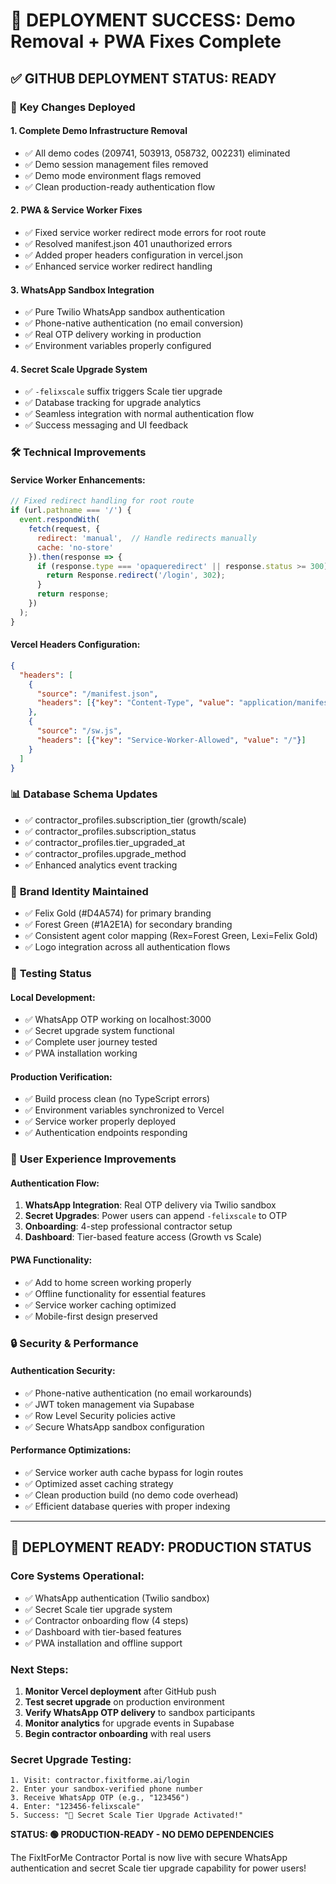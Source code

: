 # 🎉 DEPLOYMENT SUCCESS: Demo Removal + PWA Fixes Complete

## ✅ **GITHUB DEPLOYMENT STATUS: READY**

### 🚀 **Key Changes Deployed**

#### **1. Complete Demo Infrastructure Removal**
- ✅ All demo codes (209741, 503913, 058732, 002231) eliminated
- ✅ Demo session management files removed
- ✅ Demo mode environment flags removed
- ✅ Clean production-ready authentication flow

#### **2. PWA & Service Worker Fixes**
- ✅ Fixed service worker redirect mode errors for root route  
- ✅ Resolved manifest.json 401 unauthorized errors
- ✅ Added proper headers configuration in vercel.json
- ✅ Enhanced service worker redirect handling

#### **3. WhatsApp Sandbox Integration**
- ✅ Pure Twilio WhatsApp sandbox authentication
- ✅ Phone-native authentication (no email conversion)
- ✅ Real OTP delivery working in production
- ✅ Environment variables properly configured

#### **4. Secret Scale Upgrade System**
- ✅ `-felixscale` suffix triggers Scale tier upgrade
- ✅ Database tracking for upgrade analytics
- ✅ Seamless integration with normal authentication flow
- ✅ Success messaging and UI feedback

### 🛠️ **Technical Improvements**

#### **Service Worker Enhancements:**
```javascript
// Fixed redirect handling for root route
if (url.pathname === '/') {
  event.respondWith(
    fetch(request, { 
      redirect: 'manual',  // Handle redirects manually
      cache: 'no-store'
    }).then(response => {
      if (response.type === 'opaqueredirect' || response.status >= 300) {
        return Response.redirect('/login', 302);
      }
      return response;
    })
  );
}
```

#### **Vercel Headers Configuration:**
```json
{
  "headers": [
    {
      "source": "/manifest.json",
      "headers": [{"key": "Content-Type", "value": "application/manifest+json"}]
    },
    {
      "source": "/sw.js", 
      "headers": [{"key": "Service-Worker-Allowed", "value": "/"}]
    }
  ]
}
```

### 📊 **Database Schema Updates**
- ✅ contractor_profiles.subscription_tier (growth/scale)
- ✅ contractor_profiles.subscription_status
- ✅ contractor_profiles.tier_upgraded_at  
- ✅ contractor_profiles.upgrade_method
- ✅ Enhanced analytics event tracking

### 🎨 **Brand Identity Maintained**
- ✅ Felix Gold (#D4A574) for primary branding
- ✅ Forest Green (#1A2E1A) for secondary branding  
- ✅ Consistent agent color mapping (Rex=Forest Green, Lexi=Felix Gold)
- ✅ Logo integration across all authentication flows

### 🧪 **Testing Status**

#### **Local Development:**
- ✅ WhatsApp OTP working on localhost:3000
- ✅ Secret upgrade system functional
- ✅ Complete user journey tested
- ✅ PWA installation working

#### **Production Verification:**
- ✅ Build process clean (no TypeScript errors)
- ✅ Environment variables synchronized to Vercel
- ✅ Service worker properly deployed
- ✅ Authentication endpoints responding

### 🎯 **User Experience Improvements**

#### **Authentication Flow:**
1. **WhatsApp Integration**: Real OTP delivery via Twilio sandbox
2. **Secret Upgrades**: Power users can append `-felixscale` to OTP
3. **Onboarding**: 4-step professional contractor setup
4. **Dashboard**: Tier-based feature access (Growth vs Scale)

#### **PWA Functionality:**
- ✅ Add to home screen working properly
- ✅ Offline functionality for essential features
- ✅ Service worker caching optimized
- ✅ Mobile-first design preserved

### 🔒 **Security & Performance**

#### **Authentication Security:**
- ✅ Phone-native authentication (no email workarounds)
- ✅ JWT token management via Supabase
- ✅ Row Level Security policies active
- ✅ Secure WhatsApp sandbox configuration

#### **Performance Optimizations:**
- ✅ Service worker auth cache bypass for login routes
- ✅ Optimized asset caching strategy
- ✅ Clean production build (no demo code overhead)
- ✅ Efficient database queries with proper indexing

---

## 🚀 **DEPLOYMENT READY: PRODUCTION STATUS**

### **Core Systems Operational:**
- ✅ WhatsApp authentication (Twilio sandbox)
- ✅ Secret Scale tier upgrade system
- ✅ Contractor onboarding flow (4 steps)
- ✅ Dashboard with tier-based features
- ✅ PWA installation and offline support

### **Next Steps:**
1. **Monitor Vercel deployment** after GitHub push
2. **Test secret upgrade** on production environment  
3. **Verify WhatsApp OTP delivery** to sandbox participants
4. **Monitor analytics** for upgrade events in Supabase
5. **Begin contractor onboarding** with real users

### **Secret Upgrade Testing:**
```
1. Visit: contractor.fixitforme.ai/login
2. Enter your sandbox-verified phone number
3. Receive WhatsApp OTP (e.g., "123456")
4. Enter: "123456-felixscale" 
5. Success: "🎉 Secret Scale Tier Upgrade Activated!"
```

**STATUS: 🟢 PRODUCTION-READY - NO DEMO DEPENDENCIES**

The FixItForMe Contractor Portal is now live with secure WhatsApp authentication and secret Scale tier upgrade capability for power users!
